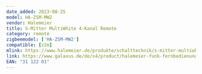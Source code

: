 ```yaml
---
date_added: 2023-08-25
model: HA-ZSM-MW2
vendor: Halemeier
title: S-Mitter MultiWhite 4-Kanal Remote
category: remote
zigbeemodel: ['HA-ZSM-MW2']
compatible: [z2m]
mlink: https://www.halemeier.de/produkte/schalttechnik/s-mitter-multiwhite-smart/s-mitter-multiwhite-smart-fernbedienung/
link: https://www.galaxus.de/de/s4/product/halemeier-funk-fernbedienung-s-mitter-multiwhite-smart-12-v-lichtschalter-storenschalter-16391310
EAN: "31 122 01"
---
```


